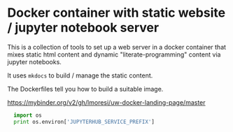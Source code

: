 # Docker container with static website / jupyter notebook server


This is a collection of tools to set up a web server in a docker
container that mixes static html content and dynamic
 "literate-programming" content via jupyter notebooks.

It uses `mkdocs` to build / manage the static content.

The Dockerfiles tell you how to build a suitable image.


https://mybinder.org/v2/gh/lmoresi/uw-docker-landing-page/master



```python
  import os
  print os.environ['JUPYTERHUB_SERVICE_PREFIX']
```
